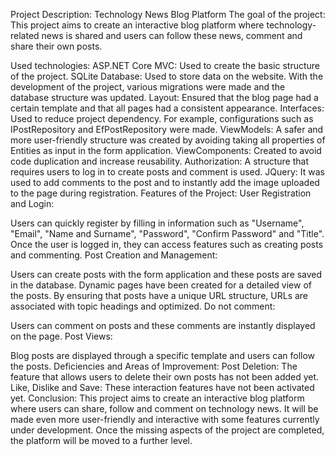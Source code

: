 Project Description: Technology News Blog Platform
The goal of the project:
This project aims to create an interactive blog platform where technology-related news is shared and users can follow these news, comment and share their own posts.

Used technologies:
ASP.NET Core MVC: Used to create the basic structure of the project.
SQLite Database: Used to store data on the website. With the development of the project, various migrations were made and the database structure was updated.
Layout: Ensured that the blog page had a certain template and that all pages had a consistent appearance.
Interfaces: Used to reduce project dependency. For example, configurations such as IPostRepository and EfPostRepository were made.
ViewModels: A safer and more user-friendly structure was created by avoiding taking all properties of Entities as input in the form application.
ViewComponents: Created to avoid code duplication and increase reusability.
Authorization: A structure that requires users to log in to create posts and comment is used.
JQuery: It was used to add comments to the post and to instantly add the image uploaded to the page during registration.
Features of the Project:
User Registration and Login:

Users can quickly register by filling in information such as "Username", "Email", "Name and Surname", "Password", "Confirm Password" and "Title".
Once the user is logged in, they can access features such as creating posts and commenting.
Post Creation and Management:

Users can create posts with the form application and these posts are saved in the database.
Dynamic pages have been created for a detailed view of the posts.
By ensuring that posts have a unique URL structure, URLs are associated with topic headings and optimized.
Do not comment:

Users can comment on posts and these comments are instantly displayed on the page.
Post Views:

Blog posts are displayed through a specific template and users can follow the posts.
Deficiencies and Areas of Improvement:
Post Deletion: The feature that allows users to delete their own posts has not been added yet.
Like, Dislike and Save: These interaction features have not been activated yet.
Conclusion:
This project aims to create an interactive blog platform where users can share, follow and comment on technology news. It will be made even more user-friendly and interactive with some features currently under development. Once the missing aspects of the project are completed, the platform will be moved to a further level.
